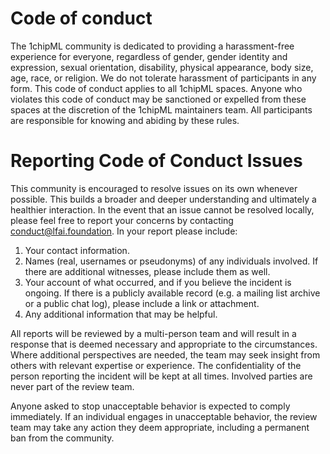 # Code of conduct

The 1chipML community is dedicated to providing a harassment-free experience for everyone, regardless of gender, gender identity and expression, sexual orientation, disability, physical appearance, body size, age, race, or religion. We do not tolerate harassment of participants in any form. This code of conduct applies to all 1chipML spaces. Anyone who violates this code of conduct may be sanctioned or expelled from these spaces at the discretion of the 1chipML maintainers team. All participants are responsible for knowing and abiding by these rules.

# Reporting Code of Conduct Issues

This community is encouraged to resolve issues on its own whenever possible. This builds a broader and deeper understanding and ultimately a healthier interaction. In the event that an issue cannot be resolved locally, please feel free to report your concerns by contacting conduct@lfai.foundation. In your report please include:
1. Your contact information.
2. Names (real, usernames or pseudonyms) of any individuals involved. If there are additional witnesses, please include them as well.
3. Your account of what occurred, and if you believe the incident is ongoing. If there is a publicly available record (e.g. a mailing list archive or a public chat log), please include a link or attachment.
4. Any additional information that may be helpful.

All reports will be reviewed by a multi-person team and will result in a response that is deemed necessary and appropriate to the circumstances. Where additional perspectives are needed, the team may seek insight from others with relevant expertise or experience. The confidentiality of the person reporting the incident will be kept at all times. Involved parties are never part of the review team.

Anyone asked to stop unacceptable behavior is expected to comply immediately. If an individual engages in unacceptable behavior, the review team may take any action they deem appropriate, including a permanent ban from the community.

